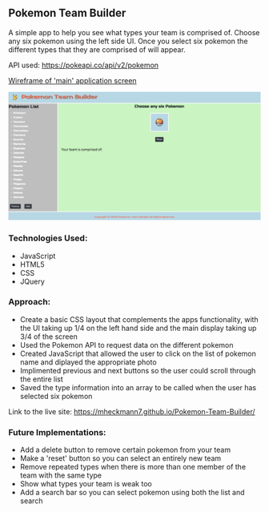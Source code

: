 ## Pokemon Team Builder 

A simple app to help you see what types your team is comprised of. Choose any six pokemon using the left side UI. Once you select six pokemon the different types that they are comprised of will appear. 

API used: https://pokeapi.co/api/v2/pokemon 

[Wireframe of 'main' application screen](https://i.imgur.com/ymGelkh.png)

![Screenshot](./Photos/pic1.png?raw=true)

### Technologies Used: 
- JavaScript 
- HTML5
- CSS 
- JQuery 

### Approach: 
- Create a basic CSS layout that complements the apps functionality, with the UI taking up 1/4 on the left hand side and the main display taking up 3/4 of the screen 
- Used the Pokemon API to request data on the different pokemon 
- Created JavaScript that allowed the user to click on the list of pokemon name and diplayed the appropriate photo
- Implimented previous and next buttons so the user could scroll through the entire list
- Saved the type information into an array to be called when the user has selected six pokemon 

Link to the live site: https://mheckmann7.github.io/Pokemon-Team-Builder/

### Future Implementations: 
- Add a delete button to remove certain pokemon from your team 
- Make a 'reset' button so you can select an entirely new team
- Remove repeated types when there is more than one member of the team with the same type
- Show what types your team is weak too 
- Add a search bar so you can select pokemon using both the list and search